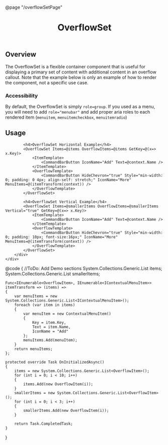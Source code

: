﻿@page  "/overflowSetPage"

<header class="root">
    <h1 class="title">OverflowSet</h1>
</header>
<div class="section" style="transition-delay: 0s;">
    <div id="overview" tabindex="-1">
        <h2 class="subHeading hiddenContent">Overview</h2>
    </div>
    <div class="content">
        <div class="ms-Markdown">
            <p>The OverflowSet is a flexible container component that is useful for displaying a primary set of content with additional content in an overflow callout.
               Note that the example below is only an example of how to render the component, not a specific use case.
            </p>
            <h3 id="accessibility">Accessibility</h3>
            <p>By default, the OverflowSet is simply <code>role=group</code>. If you used as a menu, you will need to add <code>role="menubar"</code> and add proper aria roles to
               each rendered item (<code>menuitem</code>, <code>menuitemcheckbox</code>, <code>menuitemradio</code>)
            </p>
        </div>
    </div>
</div>
<div class="section" style="transition-delay: 0s;">
    <div id="overview" tabindex="-1">
        <h2 class="subHeading">Usage</h2>
    </div>
    <div>
        <div class="subSection">

            <h4>OverflowSet Horizontal Example</h4>
            <OverflowSet Items=@items OverflowItems=@items GetKey=@(x=> x.Key)>
                <ItemTemplate>
                    <CommandBarButton IconName="Add" Text=@context.Name />
                </ItemTemplate>
                <OverflowTemplate>
                    <CommandBarButton HideChevron="true" Style="min-width: 0; padding: 0 4px; align-self: stretch;" IconName="More" MenuItems=@(itemTransform(context)) />
                </OverflowTemplate>
            </OverflowSet>

            <h4>OverflowSet Vertical Example</h4>
            <OverflowSet Items=@smallerItems OverflowItems=@smallerItems Vertical="true" GetKey=@(x=> x.Key)>
                <ItemTemplate>
                    <CommandBarButton IconName="Add" Text=@context.Name />
                </ItemTemplate>
                <OverflowTemplate>
                    <CommandBarButton HideChevron="true" Style="min-width: 0; padding: 10px; font-size:16px;" IconName="More" MenuItems=@(itemTransform(context)) />
                </OverflowTemplate>
            </OverflowSet>
        </div>
    </div>
</div>
@code {
    //ToDo: Add Demo sections
    System.Collections.Generic.List<OverflowItem> items;
    System.Collections.Generic.List<OverflowItem> smallerItems;

    Func<IEnumerable<OverflowItem>, IEnumerable<IContextualMenuItem>> itemTransform => (items) =>
    {
        var menuItems = new System.Collections.Generic.List<IContextualMenuItem>();
        foreach (var item in items)
        {
            var menuItem = new ContextualMenuItem()
            {
                Key = item.Key,
                Text = item.Name,
                IconName = "Add"
            };
            menuItems.Add(menuItem);
        }
        return menuItems;
    };

    protected override Task OnInitializedAsync()
    {
        items = new System.Collections.Generic.List<OverflowItem>();
        for (int i = 0; i < 10; i++)
        {
            items.Add(new OverflowItem(i));
        }
        smallerItems = new System.Collections.Generic.List<OverflowItem>();
        for (int i = 0; i < 3; i++)
        {
            smallerItems.Add(new OverflowItem(i));
        }

        return Task.CompletedTask;
    }
}
